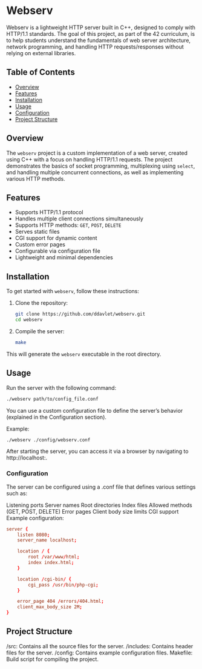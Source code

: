 # Webserv

Webserv is a lightweight HTTP server built in C++, designed to comply with HTTP/1.1 standards. The goal of this project, as part of the 42 curriculum, is to help students understand the fundamentals of web server architecture, network programming, and handling HTTP requests/responses without relying on external libraries.

## Table of Contents

- [Overview](#overview)
- [Features](#features)
- [Installation](#installation)
- [Usage](#usage)
- [Configuration](#configuration)
- [Project Structure](#project-structure)

## Overview

The `webserv` project is a custom implementation of a web server, created using C++ with a focus on handling HTTP/1.1 requests. The project demonstrates the basics of socket programming, multiplexing using `select`, and handling multiple concurrent connections, as well as implementing various HTTP methods.

## Features

- Supports HTTP/1.1 protocol
- Handles multiple client connections simultaneously
- Supports HTTP methods: `GET`, `POST`, `DELETE`
- Serves static files
- CGI support for dynamic content
- Custom error pages
- Configurable via configuration file
- Lightweight and minimal dependencies

## Installation

To get started with `webserv`, follow these instructions:

1. Clone the repository:
    ```bash
    git clone https://github.com/ddavlet/webserv.git
    cd webserv
    ```

2. Compile the server:
    ```bash
    make
    ```

This will generate the `webserv` executable in the root directory.

## Usage

Run the server with the following command:
```bash
./webserv path/to/config_file.conf
```

You can use a custom configuration file to define the server’s behavior (explained in the Configuration section).

Example:
```bash
./webserv ./config/webserv.conf
```
After starting the server, you can access it via a browser by navigating to http://localhost:<port>.

### Configuration

The server can be configured using a .conf file that defines various settings such as:

Listening ports
Server names
Root directories
Index files
Allowed methods (GET, POST, DELETE)
Error pages
Client body size limits
CGI support
Example configuration:

```conf
server {
    listen 8080;
    server_name localhost;

    location / {
        root /var/www/html;
        index index.html;
    }

    location /cgi-bin/ {
        cgi_pass /usr/bin/php-cgi;
    }

    error_page 404 /errors/404.html;
    client_max_body_size 2M;
}
```
## Project Structure

/src: Contains all the source files for the server.
/includes: Contains header files for the server.
/config: Contains example configuration files.
Makefile: Build script for compiling the project.

